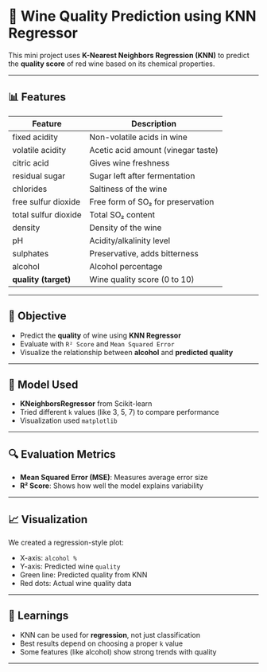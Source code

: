 # 🍷 Wine Quality Prediction using KNN Regressor

This mini project uses **K-Nearest Neighbors Regression (KNN)** to predict the **quality score** of red wine based on its chemical properties.

---

## 📊 Features

| Feature               | Description                          |
|------------------------|--------------------------------------|
| fixed acidity          | Non-volatile acids in wine           |
| volatile acidity       | Acetic acid amount (vinegar taste)   |
| citric acid            | Gives wine freshness                 |
| residual sugar         | Sugar left after fermentation        |
| chlorides              | Saltiness of the wine                |
| free sulfur dioxide    | Free form of SO₂ for preservation    |
| total sulfur dioxide   | Total SO₂ content                    |
| density                | Density of the wine                  |
| pH                     | Acidity/alkalinity level             |
| sulphates              | Preservative, adds bitterness        |
| alcohol                | Alcohol percentage                   |
| **quality (target)**   | Wine quality score (0 to 10)         |

---

## 🎯 Objective

- Predict the **quality** of wine using **KNN Regressor**
- Evaluate with `R² Score` and `Mean Squared Error`
- Visualize the relationship between **alcohol** and **predicted quality**

---

## 🧪 Model Used

- **KNeighborsRegressor** from Scikit-learn
- Tried different `k` values (like 3, 5, 7) to compare performance
- Visualization used `matplotlib`

---

## 🔍 Evaluation Metrics

- **Mean Squared Error (MSE)**: Measures average error size
- **R² Score**: Shows how well the model explains variability

---

## 📈 Visualization

We created a regression-style plot:

- X-axis: `alcohol %`
- Y-axis: Predicted wine `quality`
- Green line: Predicted quality from KNN
- Red dots: Actual wine quality data

---

## 🧠 Learnings

- KNN can be used for **regression**, not just classification
- Best results depend on choosing a proper `k` value
- Some features (like alcohol) show strong trends with quality

---
